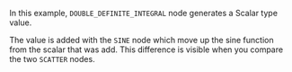 In this example, `DOUBLE_DEFINITE_INTEGRAL` node generates a Scalar type value.

The value is added with the `SINE` node which move up the sine function from the scalar that was add. This difference is visible when you compare the two `SCATTER` nodes.
